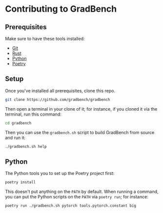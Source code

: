 # Contributing to GradBench

## Prerequisites

Make sure to have these tools installed:

- [Git](https://git-scm.com/downloads)
- [Rust](https://www.rust-lang.org/tools/install)
- [Python](https://www.python.org/downloads/)
- [Poetry](https://python-poetry.org/docs/#installation)

## Setup

Once you've installed all prerequisites, clone this repo.

```sh
git clone https://github.com/gradbench/gradbench
```

Then open a terminal in your clone of it; for instance, if you cloned it via the
terminal, run this command:

```sh
cd gradbench
```

Then you can use the `gradbench.sh` script to build GradBench from source and
run it:

```sh
./gradbench.sh help
```

## Python

The Python tools you to set up the Poetry project first:

```sh
poetry install
```

This doesn't put anything on the `PATH` by default. When running a command, you
can put the Python scripts on the `PATH` via `poetry run`; for instance:

```sh
poetry run ./gradbench.sh pytorch tools.pytorch.constant big
```
